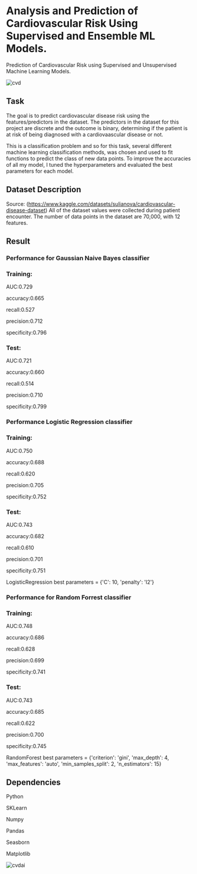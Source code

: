 # Analysis and Prediction of Cardiovascular Risk Using Supervised and Ensemble ML Models.

Prediction of Cardiovascular Risk using Supervised and Unsupervised Machine Learning Models.

![cvd](https://user-images.githubusercontent.com/115907457/221461207-fc3ba180-41f8-497d-911e-e4a02493a701.jpg)

## Task

The goal is to predict cardiovascular disease risk using the features/predictors in the dataset. The predictors in the dataset for this project are discrete and the outcome is binary, determining if the patient is at risk of being diagnosed with a cardiovaascular disease or not.

This is a classification problem and so for this task, several different machine learning classification methods, was chosen and used to fit functions to predict the class of new data points. To improve the accuracies of all my model, I tuned the hyperparameters and evaluated the best parameters for each model. 

## Dataset Description
Source: 
(https://www.kaggle.com/datasets/sulianova/cardiovascular-disease-dataset)
All of the dataset values were collected during patient encounter. The number of data points in the dataset are 70,000, with 12 features.

## Result

### Performance for Gaussian Naive Bayes classifier
### Training:
AUC:0.729

accuracy:0.665

recall:0.527

precision:0.712

specificity:0.796
 
### Test:
AUC:0.721

accuracy:0.660

recall:0.514

precision:0.710

specificity:0.799

### Performance Logistic Regression classifier
### Training:
AUC:0.750

accuracy:0.688

recall:0.620

precision:0.705

specificity:0.752
 
### Test:
AUC:0.743

accuracy:0.682

recall:0.610

precision:0.701

specificity:0.751

LogisticRegression best parameters = {'C': 10, 'penalty': 'l2'}


### Performance for Random Forrest classifier
### Training:
AUC:0.748

accuracy:0.686

recall:0.628

precision:0.699

specificity:0.741
 
### Test:
AUC:0.743

accuracy:0.685

recall:0.622

precision:0.700

specificity:0.745

RandomForest best parameters = {'criterion': 'gini', 'max_depth': 4, 'max_features': 'auto', 'min_samples_split': 2, 'n_estimators': 15}


## Dependencies

Python

SKLearn

Numpy

Pandas

Seasborn

Matplotlib

![cvdai](https://user-images.githubusercontent.com/115907457/221461590-f679433c-216c-466c-9ce7-ce536fb8bafb.png)


